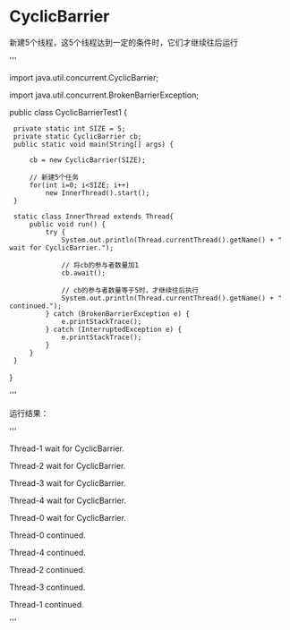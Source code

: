 # CyclicBarrier
新建5个线程，这5个线程达到一定的条件时，它们才继续往后运行

'''

  import java.util.concurrent.CyclicBarrier;
  
  import java.util.concurrent.BrokenBarrierException;
 
  public class CyclicBarrierTest1 {
 
     private static int SIZE = 5;
     private static CyclicBarrier cb;
     public static void main(String[] args) {
 
         cb = new CyclicBarrier(SIZE);
 
         // 新建5个任务
         for(int i=0; i<SIZE; i++)
             new InnerThread().start();
     }
 
     static class InnerThread extends Thread{
         public void run() {
             try {
                 System.out.println(Thread.currentThread().getName() + " wait for CyclicBarrier.");
 
                 // 将cb的参与者数量加1
                 cb.await();
 
                 // cb的参与者数量等于5时，才继续往后执行
                 System.out.println(Thread.currentThread().getName() + " continued.");
             } catch (BrokenBarrierException e) {
                 e.printStackTrace();
             } catch (InterruptedException e) {
                 e.printStackTrace();
             }
         }
     }
 }
 
'''

运行结果：

'''

 Thread-1 wait for CyclicBarrier.
 
 Thread-2 wait for CyclicBarrier.
 
 Thread-3 wait for CyclicBarrier.
 
 Thread-4 wait for CyclicBarrier.
 
 Thread-0 wait for CyclicBarrier.
 
 Thread-0 continued.
 
 Thread-4 continued.
 
 Thread-2 continued.
 
 Thread-3 continued.
 
 Thread-1 continued.
 
'''
